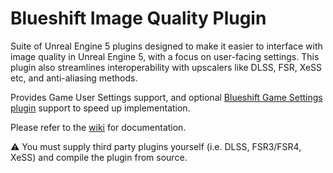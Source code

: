# Blueshift Image Quality Plugin
Suite of Unreal Engine 5 plugins designed to make it easier to interface with image quality in Unreal Engine 5, with a focus on user-facing settings. This plugin also streamlines interoperability with upscalers like DLSS, FSR, XeSS etc, and anti-aliasing methods.

Provides Game User Settings support, and optional [Blueshift Game Settings plugin](https://github.com/Luna-Blueshift/BlueshiftGameSettings) support to speed up implementation.

Please refer to the [wiki](https://github.com/Luna-Blueshift/Blueshift-Image-Quality-Plugin/wiki) for documentation.

⚠️ You must supply third party plugins yourself (i.e. DLSS, FSR3/FSR4, XeSS) and compile the plugin from source.
